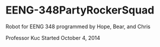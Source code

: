 EENG-348PartyRockerSquad
========================

Robot for EENG 348 programmed by Hope, Bear, and Chris

Professor Kuc
Started October 4, 2014
